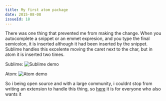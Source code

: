 ```yaml
---
title: My first atom package
date: 2015-08-08
issueId: 18
---
```

There was one thing that prevented me from making the change. When you autocomplete a snippet or an emmet expresion, and you type the final semicolon, it is inserted although it had been inserted by the snippet. Sublime handles this excelente moving the caret next to the char, but in atom it is inserted two times.

Sublime:
![Sublime demo](https://cloud.githubusercontent.com/assets/1085976/6180121/d675bfcc-b374-11e4-90fe-5e6522d5c20c.gif)

Atom:
![Atom demo](https://cloud.githubusercontent.com/assets/1085976/6180115/cae1fcd4-b374-11e4-9caf-de29a49f0288.gif)

So i being open source and with a large community, i couldnt stop from writing an extension to handle this thing, so [here](https://atom.io/packages/smart-tags) it is for everyone who also wants it
